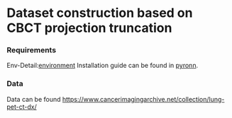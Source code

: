 # Dataset construction based on CBCT projection truncation

### Requirements
Env-Detail:[environment](https://github.com/pennyqx/Dataset-/blob/main/environment.yml)
Installation guide can be found in [pyronn](https://github.com/sypsyp97/Trainable-Fourier-Series/tree/main/pyronn).

### Data
Data can be found https://www.cancerimagingarchive.net/collection/lung-pet-ct-dx/
